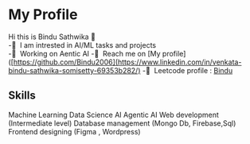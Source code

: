 # My Profile
Hi this is Bindu Sathwika 👋  
-👀&nbsp; I am intrested in AI/ML tasks and projects   
-🌱&nbsp; Working on Aentic AI
-💞️&nbsp; Reach me on [My profile]([https://github.com/Bindu2006](https://www.linkedin.com/in/venkata-bindu-sathwika-somisetty-69353b282/) 
-👀&nbsp; Leetcode profile : [Bindu](https://leetcode.com/u/svbsathwika/)
## Skills
Machine Learning 
Data Science
AI
Agentic AI
Web development (Intermediate level)
Database management (Mongo Db, Firebase,Sql)
Frontend designing (Figma , Wordpress)
